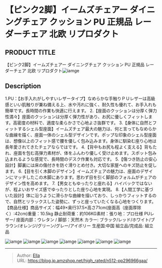 # 【ピンク2脚】イームズチェアー ダイニングチェア クッション PU 正規品 レーダーチェア 北欧 リプロダクト


## PRODUCT TITLE 

【ピンク2脚】イームズチェアー ダイニングチェア クッション PU 正規品 レーダーチェア 北欧 リプロダクト![iamge](https://b2bfiles1.gigab2b.cn/image/wkseller/301/20221113_ca9c221a28e088a54f68212acb9f2915.jpg)

## Description

1.PU：【お手入れがしやすいレザータイプ】なめらかな手触りＰＵレザーは高級感といい肌触りが兼ね備える上、水や汚れに強く、耐久性も優れて、お手入れも簡単です。長時間の作業も快適に行えます。
2.【座面のクッションは分厚く弾力性満々】座面のクッションは分厚く弾力性があり、お尻に優しくフィットします。高密度の材料で、適度な柔らかさで心地よさ抜群です。
3.【身体に自然とフィットするシェル型座面】イームズチェア最大の魅力は、何と言ってもなめらかな曲線を描く、座面一体のシェル型デザインです。ポップな印象のシェル型座面は、想像以上のフィット感で腰を優しく包み込みます。身体に馴染む座り心地は長年愛されてきたチェアならではです。
4.【背中もお尻も程よく支える】背もたれ、座面を包む高弾力素材が、体をふんわり優しく受け止めます。スポット包み込まれるような感覚で、長時間のデスク作業も対応です。
5.【傷つき防止の安心設計】脚裏には床の傷付きを防ぐ滑りとめ付き。大切な家屋へのキズ防止を促します。
6.【目を引く木脚のデザイン】イームズチェアの魅力は、座面のデザインにマッチしたこの木脚にあります。思わず目を引く脚部のフォルムがチェアのデザイン性を高めます。
7.【男女ともゆったりと座れる】ハイバックではないが、程よいおサイズ感でゆったりとした座り心地を実現。
8.【人間工学に基づいた設計】体に沿うように滑らかな曲線を描いており、しっかりフィットするので、自然とリラックスした姿勢に、ずっと座っていたくなる心地をつくります。
【商品仕様】商品サイズ：幅49×奥行37.5×高さ71cm(座面高（座面厚除く）:42cm)重量：10.5kg 静止耐荷重：約106KG素材：張り地：プロ仕様 PUレザー/ 座面内部：ウレタン / 脚部：天然木 カラー: ブラック/レッド/ホワイト/ブラウン/オレンジ/グリーン/グレー/アイボリー 生産国:中国 組立品/完成品: 組立品

![iamge](https://b2bfiles1.gigab2b.cn/image/wkseller/301/PP187235/20200825_edfb9b874471ecae0d9706a7aa7e6198.jpg)
![iamge](https://b2bfiles1.gigab2b.cn/image/wkseller/301/PP187235/20191107_74afdba679ac5f91b955557066ab472e.jpg)
![iamge](https://b2bfiles1.gigab2b.cn/image/wkseller/301/PP187235/20191107_afe79ce82fe1a2358aa0b900c40811c5.jpg)
![iamge](https://b2bfiles1.gigab2b.cn/image/wkseller/301/PP187235/20191107_dd56f2d50df82eddc1df41a8181fbc23.jpg)
![iamge](https://b2bfiles1.gigab2b.cn/image/wkseller/301/PP187235/20191107_fad7365e626d81c48e8c08e201c331bb.jpg)
![iamge](https://b2bfiles1.gigab2b.cn/image/wkseller/301/PP187235/20191107_fb9c3e0138cc852dfe35873a66c12e86.jpg)
![iamge](nan)


---

> Author: [Ella](https://blog.jp.amzshop.net/)  
> URL: https://blog.jp.amzshop.net/high_rated/n512-pp296966gaa/  

